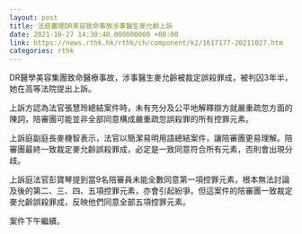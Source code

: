 ```yaml
---
layout: post
title: 法庭審理DR美容致命事故涉事醫生麥允齡上訴
date: 2021-10-27 14:30:40.000000000 +08:00
link: https://news.rthk.hk/rthk/ch/component/k2/1617177-20211027.htm
categories: rthk
---
```


DR醫學美容集團致命醫療事故，涉事醫生麥允齡被裁定誤殺罪成，被判囚3年半，她在高等法院提出上訴。

上訴方認為法官張慧玲總結案件時，未有充分及公平地解釋辯方就嚴重疏忽方面的陳詞，陪審團可能並非全部同意構成嚴重疏忽誤殺罪的所有控罪元素。

上訴庭副庭長麥機智表示，法官以簡潔易明用語總結案件，讓陪審團更易理解。陪審團最終一致裁定麥允齡誤殺罪成，必定是一致同意符合所有元素，否則會出現分歧。

上訴庭法官彭寶琴提到當9名陪審員未能全數同意第一項控罪元素，根本無法討論及後的第二、三、四、五項控罪元素，亦會引起紛爭。但這案件的陪審團一致裁定麥允齡誤殺罪成，反映他們同意全部五項控罪元素。

案件下午繼續。
